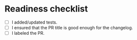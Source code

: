 # Readiness checklist

-   [ ] I added/updated tests.
-   [ ] I ensured that the PR title is good enough for the changelog.
-   [ ] I labeled the PR.
